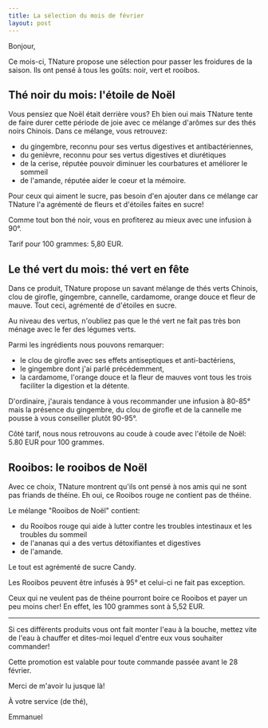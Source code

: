 ```yaml
---
title: La sélection du mois de février
layout: post
---
```


Bonjour,

Ce mois-ci, TNature propose une sélection pour passer les froidures de la
saison. Ils ont pensé à tous les goûts: noir, vert et rooibos.

## Thé noir du mois: l'étoile de Noël

Vous pensiez que Noël était derrière vous? Eh bien oui mais TNature tente
de faire durer cette période de joie avec ce mélange d'arômes sur des thés
noirs Chinois. Dans ce mélange, vous retrouvez:

- du gingembre, reconnu pour ses vertus digestives et antibactériennes,
- du genièvre, reconnu pour ses vertus digestives et diurétiques
- de la cerise, réputée pouvoir diminuer les courbatures et améliorer le
  sommeil
- de l'amande, réputée aider le coeur et la mémoire.

Pour ceux qui aiment le sucre, pas besoin d'en ajouter dans ce
mélange car TNature l'a agrémenté de fleurs et d'étoiles faites en sucre!

Comme tout bon thé noir, vous en profiterez au mieux avec une infusion à
90°.

Tarif pour 100 grammes: 5,80 EUR.

## Le thé vert du mois: thé vert en fête

Dans ce produit, TNature propose un savant mélange de thés verts Chinois,
clou de girofle, gingembre, cannelle, cardamome, orange douce et fleur de
mauve. Tout ceci, agrémenté de d'étoiles en sucre.

Au niveau des vertus, n'oubliez pas que le thé vert ne fait pas très bon
ménage avec le fer des légumes verts.

Parmi les ingrédients nous pouvons remarquer:

- le clou de girofle avec ses effets antiseptiques et anti-bactériens,
- le gingembre dont j'ai parlé précédemment,
- la cardamome, l'orange douce et la fleur de mauves vont tous les trois
  faciliter la digestion et la détente.

D'ordinaire, j'aurais tendance à vous recommander une infusion à 80-85°
mais la présence du gingembre, du clou de girofle et de la cannelle me
pousse à vous conseiller plutôt 90-95°.

Côté tarif, nous nous retrouvons au coude à coude avec l'étoile de Noël:
5.80 EUR pour 100 grammes.

## Rooibos: le rooibos de Noël

Avec ce choix, TNature montrent qu'ils ont pensé à nos amis qui ne sont pas
friands de théine. Eh oui, ce Rooibos rouge ne contient pas de théine.

Le mélange "Rooibos de Noël" contient:

- du Rooibos rouge qui aide à lutter contre les troubles intestinaux et les
  troubles du sommeil
- de l'ananas qui a des vertus détoxifiantes et digestives
- de l'amande.

Le tout est agrémenté de sucre Candy.

Les Rooibos peuvent être infusés à 95° et celui-ci ne fait pas exception.

Ceux qui ne veulent pas de théine pourront boire ce Rooibos et payer un peu
moins cher! En effet, les 100 grammes sont à 5,52 EUR.

----

Si ces différents produits vous ont fait monter l'eau à la bouche, mettez
vite de l'eau à chauffer et dites-moi lequel d'entre eux vous souhaiter
commander!

Cette promotion est valable pour toute commande passée avant le 28 février.

Merci de m'avoir lu jusque là!

À votre service (de thé),

Emmanuel
